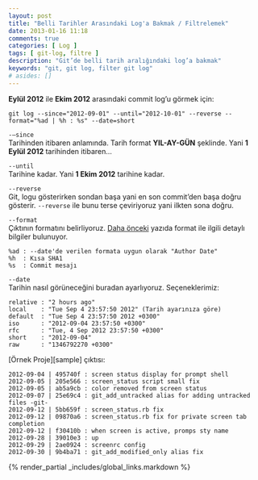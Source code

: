 ```yaml
---
layout: post
title: "Belli Tarihler Arasındaki Log'a Bakmak / Filtrelemek"
date: 2013-01-16 11:18
comments: true
categories: [ Log ]
tags: [ git-log, filtre ]
description: "Git’de belli tarih aralığındaki log’a bakmak"
keywords: "git, git log, filter git log"
# asides: []
---
```

**Eylül 2012** ile **Ekim 2012** arasındaki commit log’u görmek için:

    git log --since="2012-09-01" --until="2012-10-01" --reverse --format="%ad | %h : %s" --date=short

<!-- more -->

`-—since`  
Tarihinden itibaren anlamında. Tarih format **YIL-AY-GÜN** şeklinde. Yani
**1 Eylül 2012** tarihinden itibaren...

`--until`  
Tarihine kadar. Yani **1 Ekim 2012** tarihine kadar.

`--reverse`  
Git, logu gösterirken sondan başa yani en son commit’den başa doğru gösterir.
`--reverse` ile bunu terse çeviriyoruz yani ilkten sona doğru.

`--format`  
Çıktının formatını belirliyoruz. [Daha önceki][ppost] yazıda format ile
ilgili detaylı bilgiler bulunuyor.

    %ad : --date'de verilen formata uygun olarak "Author Date"
    %h  : Kısa SHA1
    %s  : Commit mesajı

`--date`  
Tarihin nasıl görüneceğini buradan ayarlıyoruz. Seçeneklerimiz:

    relative : "2 hours ago"
    local    : "Tue Sep 4 23:57:50 2012" (Tarih ayarınıza göre)
    default  : "Tue Sep 4 23:57:50 2012 +0300"
    iso      : "2012-09-04 23:57:50 +0300"
    rfc      : "Tue, 4 Sep 2012 23:57:50 +0300"
    short    : "2012-09-04"
    raw      : "1346792270 +0300"

[Örnek Proje][sample] çıktısı:

    2012-09-04 | 495740f : screen status display for prompt shell
    2012-09-05 | 205e566 : screen_status script small fix
    2012-09-05 | ab5a9cb : color removed from screen status
    2012-09-07 | 25e69c4 : git_add_untracked alias for adding untracked files -git-
    2012-09-12 | 5bb659f : screen_status.rb fix
    2012-09-12 | 09870a6 : screen_status.rb fix for private screen tab completion
    2012-09-12 | f30410b : when screen is active, promps sty name
    2012-09-28 | 39010e3 : up
    2012-09-29 | 2ae0924 : screenrc config
    2012-09-30 | 9b4ba71 : git_add_modified_only alias fix

{% render_partial _includes/global_links.markdown %}

[ppost]: /ipucu/2013/01/14/git-log-ciktisini-formatlamak/